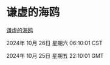 # 谦虚的海鸥
[谦虚的海鸥](http://219.139.197.74:56308/qxdho/course/base/hotlink/index.php)

2024年 10月 26日 星期六 06:10:01 CST

2024年 10月 25日 星期五 22:10:01 GMT

